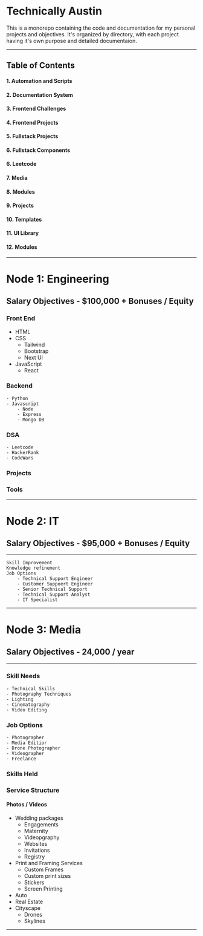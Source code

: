 # Technically Austin
This is a monorepo containing the code and documentation for my personal projects and objectives. It's organized by directory, with each project having it's own purpose and detailed documentaion.

---

## Table of Contents
#### 1. Automation and Scripts
#### 2. Documentation System
#### 3. Frontend Challenges
#### 4. Frontend Projects
#### 5. Fullstack Projects
#### 6. Fullstack Components
#### 6. Leetcode
#### 7. Media
#### 8. Modules
#### 9. Projects
#### 10. Templates
#### 11. UI Library
#### 12. Modules

---


# Node 1: Engineering
## Salary Objectives - $100,000 + Bonuses / Equity

### Front End
- HTML
- CSS
    - Tailwind
    - Bootstrap
    - Next UI
- JavaScript
    - React

### Backend
    - Python
    - Javascript
        - Node
        - Express
        - Mongo DB

### DSA
    - Leetcode
    - HackerRank
    - CodeWars

### Projects

### Tools



---

# Node 2: IT
## Salary Objectives - $95,000 + Bonuses / Equity
---

    Skill Improvement
    Knowledge refinement
    Job Options
        - Technical Support Engineer
        - Customer Suppoert Engineer
        - Senior Technical Support
        - Technical Support Analyst
        - IT Specialist

---

# Node 3: Media
## Salary Objectives - 24,000 / year
---

### Skill Needs
    - Technical Skills
    - Photography Techniques
    - Lighting
    - Cinematography
    - Video Editing

###  Job Options
    - Photographer
    - Media Editior
    - Drone Photographer
    - Videographer
    - Freelance

### Skills Held


### Service Structure
#### Photos / Videos
  - Wedding packages
      - Engagements
      - Maternity
      - Videopgraphy
      - Websites
      - Invitations
      - Registry
  - Print and Framing Services
      - Custom Frames
      - Custom print sizes
      - Stickers
      - Screen Printing
  - Auto
  - Real Estate
  - Cityscape
      - Drones
      - Skylines

--- 









    








